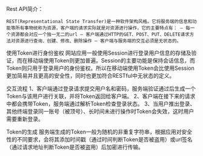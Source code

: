 Rest API简介：

	REST(Representational State Transfer)是一种软件架构风格。它将服务端的信息和功能等所有事物统称为资源，客户端的请求实际就是对资源进行操作，它的主要特点有： – 每一个资源都会对应一个独一无二的url – 客户端通过HTTP的GET、POST、PUT、DELETE请求方法对资源进行查询、创建、修改、删除操作 – 客户端与服务端的交互必须是无状态的。
	
使用Token进行身份鉴权
	网站应用一般使用Session进行登录用户信息的存储及验证，而在移动端使用Token则更加普遍。Session的主要功能是保持会话信息，而Token则只用于登录用户的身份鉴权。所以在移动端使用Token会比使用Session更加简易并且更高的安全性，同时也更加符合RESTful中无状态的定义。
	
交互流程
	1、客户端通过登录请求提交用户名和密码，服务端验证通过后生成一个Token与该用户进行关联，并将Token返回给客户端。
	2、客户端在接下来的请求中都会携带Token，服务端通过解析Token检查登录状态。
	3、当用户推出登录、其他终端登录同一账号（被顶号）、长时间未进行操作时Token会失效，这时用户需要重新登录。
	
Token的生成
	服务端生成的Token一般为随机的非重复字符串，根据应用对安全性的不同要求，会将其添加时间戳（通过时间判断Token是否被盗用）或url签名（通过请求地址判断Token是否被盗用）后加密进行传输。
	